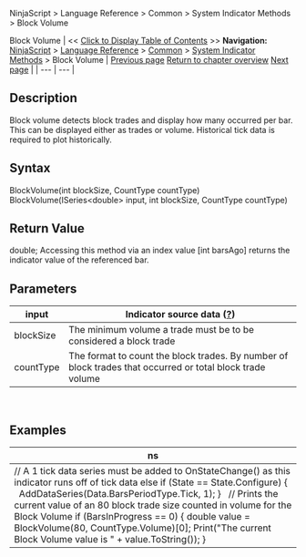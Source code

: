 ﻿
NinjaScript \> Language Reference \> Common \> System Indicator Methods \> Block Volume

Block Volume
| \<\< [Click to Display Table of Contents](block_volume.md) \>\> **Navigation:**     [NinjaScript](ninjascript-1.md) \> [Language Reference](language_reference_wip-1.md) \> [Common](common-1.md) \> [System Indicator Methods](indicators-1.md) \> Block Volume | [Previous page](balance_of_power_bop-1.md) [Return to chapter overview](indicators-1.md) [Next page](bollinger_bands-1.md) |
| --- | --- |
## Description
Block volume detects block trades and display how many occurred per bar. This can be displayed either as trades or volume. Historical tick data is required to plot historically.
 
## Syntax
BlockVolume(int blockSize, CountType countType)
BlockVolume(ISeries\<double\> input, int blockSize, CountType countType)
 
## Return Value
double; Accessing this method via an index value \[int barsAgo] returns the indicator value of the referenced bar.
 
## Parameters
| input | Indicator source data ([?](valid_input_data_for_indicator-1.md)) |
| --- | --- |
| blockSize | The minimum volume a trade must be to be considered a block trade |
| countType | The format to count the block trades. By number of block trades that occurred or total block trade volume |

 
## 
## Examples
| ns |
| --- |
| // A 1 tick data series must be added to OnStateChange() as this indicator runs off of tick data else if (State \=\= State.Configure) {    AddDataSeries(Data.BarsPeriodType.Tick, 1); }   // Prints the current value of an 80 block trade size counted in volume for the Block Volume if (BarsInProgress \=\= 0) { double value \= BlockVolume(80, CountType.Volume)\[0]; Print("The current Block Volume value is " \+ value.ToString()); } |
